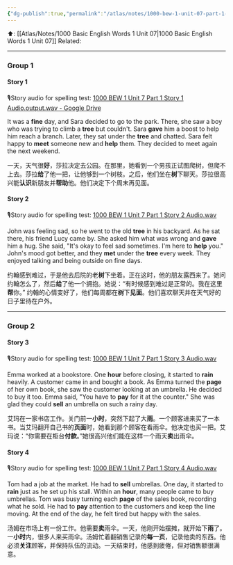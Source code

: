 ```yaml
---
{"dg-publish":true,"permalink":"/atlas/notes/1000-bew-1-unit-07-part-1-stories/","noteIcon":""}
---
```


⬆️: [[Atlas/Notes/1000 Basic English Words 1 Unit 07\|1000 Basic English Words 1 Unit 07]]
Related: 

---
### Group 1

#### Story 1
🎙️Story audio for spelling test: [1000 BEW 1 Unit 7 Part 1 Story 1 Audio.output.wav - Google Drive](https://drive.google.com/file/d/1fx8e2wb9nCWIq3U3Zoat38ECi08djz2M/view?usp=drive_link)

It was a **fine** day, and Sara decided to go to the park. There, she saw a boy who was trying to climb a **tree** but couldn't. Sara **gave** him a boost to help him reach a branch. Later, they sat under the **tree** and chatted. Sara felt happy to **meet** someone new and **help** them. They decided to meet again the next weekend.

一天，天气很**好**，莎拉决定去公园。在那里，她看到一个男孩正试图爬树，但爬不上去。莎拉**给**了他一把，让他够到一个树枝。之后，他们坐在**树**下聊天。莎拉很高兴能**认识**新朋友并**帮助**他。他们决定下个周末再见面。

#### Story 2
🎙️Story audio for spelling test: [1000 BEW 1 Unit 7 Part 1 Story 2 Audio.wav](https://drive.google.com/file/d/1eH0k_2D855T1CvWx68gjRCbNPCimQBKF/view?usp=drive_link)

John was feeling sad, so he went to the old **tree** in his backyard. As he sat there, his friend Lucy came by. She asked him what was wrong and **gave** him a hug. She said, "It's okay to feel sad sometimes. I'm here to **help** you." John's mood got better, and they **met** under the **tree** every week. They enjoyed talking and being outside on fine days.

约翰感到难过，于是他去后院的老**树**下坐着。正在这时，他的朋友露西来了。她问约翰怎么了，然后**给**了他一个拥抱。她说：“有时候感到难过是正常的。我在这里**帮**你。” 约翰的心情变好了，他们每周都在**树**下**见面**。他们喜欢聊天并在天气好的日子里待在户外。

---
### Group 2

#### Story 3
🎙️Story audio for spelling test: [1000 BEW 1 Unit 7 Part 1 Story 3 Audio.wav](https://drive.google.com/file/d/14udesS8C_7CYkwjLiCPE4eN-xAKQ2-As/view?usp=drive_link)

Emma worked at a bookstore. One **hour** before closing, it started to **rain** heavily. A customer came in and bought a book. As Emma turned the **page** of her own book, she saw the customer looking at an umbrella. He decided to buy it too. Emma said, "You have to **pay** for it at the counter." She was glad they could **sell** an umbrella on such a rainy day.

艾玛在一家书店工作。关门前一**小时**，突然下起了大**雨**。一个顾客进来买了一本书。当艾玛翻开自己书的**页面**时，她看到那个顾客在看雨伞。他决定也买一把。艾玛说：“你需要在柜台**付款**。”她很高兴他们能在这样一个雨天**卖**出雨伞。
#### Story 4
🎙️Story audio for spelling test: [1000 BEW 1 Unit 7 Part 1 Story 4 Audio.wav](https://drive.google.com/file/d/1teawcuyfZNzViHXdTPBFmSSSRj6tpslz/view?usp=drive_link)

Tom had a job at the market. He had to **sell** umbrellas. One day, it started to **rain** just as he set up his stall. Within an **hour**, many people came to buy umbrellas. Tom was busy turning each **page** of the sales book, recording what he sold. He had to **pay** attention to the customers and keep the line moving. At the end of the day, he felt tired but happy with the sales.

汤姆在市场上有一份工作。他需要**卖**雨伞。一天，他刚开始摆摊，就开始下**雨**了。一**小时**内，很多人来买雨伞。汤姆忙着翻销售记录的**每一页**，记录他卖的东西。他必须**关注**顾客，并保持队伍的流动。一天结束时，他感到疲倦，但对销售额很满意。